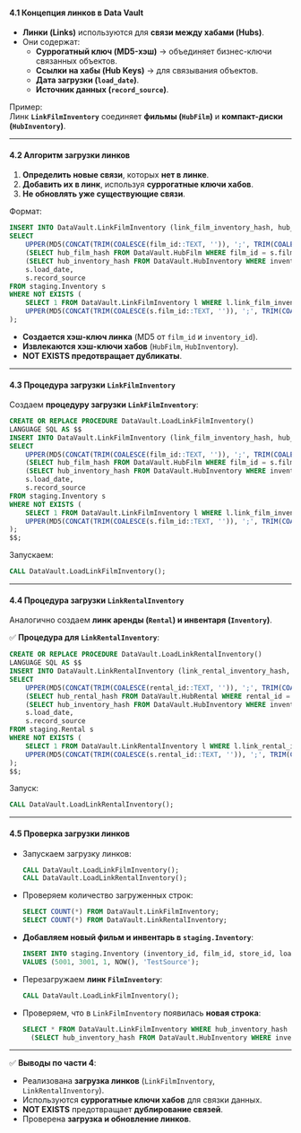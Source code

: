 #### **4.1 Концепция линков в Data Vault**

- **Линки (Links)** используются для **связи между хабами (Hubs)**.
- Они содержат:
    - **Суррогатный ключ (MD5-хэш)** → объединяет бизнес-ключи связанных объектов.
    - **Ссылки на хабы (Hub Keys)** → для связывания объектов.
    - **Дата загрузки (`load_date`)**.
    - **Источник данных (`record_source`)**.

Пример:  
Линк **`LinkFilmInventory`** соединяет **фильмы (`HubFilm`)** и **компакт-диски (`HubInventory`)**.

---

#### **4.2 Алгоритм загрузки линков**

1. **Определить новые связи**, которых **нет в линке**.
2. **Добавить их в линк**, используя **суррогатные ключи хабов**.
3. **Не обновлять уже существующие связи**.

Формат:

```sql
INSERT INTO DataVault.LinkFilmInventory (link_film_inventory_hash, hub_film_hash, hub_inventory_hash, load_date, record_source)
SELECT
    UPPER(MD5(CONCAT(TRIM(COALESCE(film_id::TEXT, '')), ';', TRIM(COALESCE(inventory_id::TEXT, ''))))),
    (SELECT hub_film_hash FROM DataVault.HubFilm WHERE film_id = s.film_id),
    (SELECT hub_inventory_hash FROM DataVault.HubInventory WHERE inventory_id = s.inventory_id),
    s.load_date,
    s.record_source
FROM staging.Inventory s
WHERE NOT EXISTS (
    SELECT 1 FROM DataVault.LinkFilmInventory l WHERE l.link_film_inventory_hash =
    UPPER(MD5(CONCAT(TRIM(COALESCE(s.film_id::TEXT, '')), ';', TRIM(COALESCE(s.inventory_id::TEXT, '')))))
);
```

- **Создается хэш-ключ линка** (MD5 от `film_id` и `inventory_id`).
- **Извлекаются хэш-ключи хабов** (`HubFilm`, `HubInventory`).
- **NOT EXISTS предотвращает дубликаты**.

---

#### **4.3 Процедура загрузки `LinkFilmInventory`**

Создаем **процедуру загрузки `LinkFilmInventory`**:

```sql
CREATE OR REPLACE PROCEDURE DataVault.LoadLinkFilmInventory()
LANGUAGE SQL AS $$
INSERT INTO DataVault.LinkFilmInventory (link_film_inventory_hash, hub_film_hash, hub_inventory_hash, load_date, record_source)
SELECT
    UPPER(MD5(CONCAT(TRIM(COALESCE(film_id::TEXT, '')), ';', TRIM(COALESCE(inventory_id::TEXT, ''))))),
    (SELECT hub_film_hash FROM DataVault.HubFilm WHERE film_id = s.film_id),
    (SELECT hub_inventory_hash FROM DataVault.HubInventory WHERE inventory_id = s.inventory_id),
    s.load_date,
    s.record_source
FROM staging.Inventory s
WHERE NOT EXISTS (
    SELECT 1 FROM DataVault.LinkFilmInventory l WHERE l.link_film_inventory_hash =
    UPPER(MD5(CONCAT(TRIM(COALESCE(s.film_id::TEXT, '')), ';', TRIM(COALESCE(s.inventory_id::TEXT, '')))))
);
$$;
```

Запускаем:

```sql
CALL DataVault.LoadLinkFilmInventory();
```

---

#### **4.4 Процедура загрузки `LinkRentalInventory`**

Аналогично создаем **линк аренды (`Rental`) и инвентаря (`Inventory`)**.

✅ **Процедура для `LinkRentalInventory`**:

```sql
CREATE OR REPLACE PROCEDURE DataVault.LoadLinkRentalInventory()
LANGUAGE SQL AS $$
INSERT INTO DataVault.LinkRentalInventory (link_rental_inventory_hash, hub_rental_hash, hub_inventory_hash, load_date, record_source)
SELECT
    UPPER(MD5(CONCAT(TRIM(COALESCE(rental_id::TEXT, '')), ';', TRIM(COALESCE(inventory_id::TEXT, ''))))),
    (SELECT hub_rental_hash FROM DataVault.HubRental WHERE rental_id = s.rental_id),
    (SELECT hub_inventory_hash FROM DataVault.HubInventory WHERE inventory_id = s.inventory_id),
    s.load_date,
    s.record_source
FROM staging.Rental s
WHERE NOT EXISTS (
    SELECT 1 FROM DataVault.LinkRentalInventory l WHERE l.link_rental_inventory_hash =
    UPPER(MD5(CONCAT(TRIM(COALESCE(s.rental_id::TEXT, '')), ';', TRIM(COALESCE(s.inventory_id::TEXT, '')))))
);
$$;
```

Запуск:

```sql
CALL DataVault.LoadLinkRentalInventory();
```

---

#### **4.5 Проверка загрузки линков**

- Запускаем загрузку линков:
    
    ```sql
    CALL DataVault.LoadLinkFilmInventory();
    CALL DataVault.LoadLinkRentalInventory();
    ```
    
- Проверяем количество загруженных строк:
    
    ```sql
    SELECT COUNT(*) FROM DataVault.LinkFilmInventory;
    SELECT COUNT(*) FROM DataVault.LinkRentalInventory;
    ```
    
- **Добавляем новый фильм и инвентарь в `staging.Inventory`**:
    
    ```sql
    INSERT INTO staging.Inventory (inventory_id, film_id, store_id, load_date, record_source)
    VALUES (5001, 3001, 1, NOW(), 'TestSource');
    ```
    
- Перезагружаем **линк `FilmInventory`**:
    
    ```sql
    CALL DataVault.LoadLinkFilmInventory();
    ```
    
- Проверяем, что в `LinkFilmInventory` появилась **новая строка**:
    
    ```sql
    SELECT * FROM DataVault.LinkFilmInventory WHERE hub_inventory_hash = 
      (SELECT hub_inventory_hash FROM DataVault.HubInventory WHERE inventory_id = 5001);
    ```
    

---

✅ **Выводы по части 4**:

- Реализована **загрузка линков** (`LinkFilmInventory`, `LinkRentalInventory`).
- Используются **суррогатные ключи хабов** для связки данных.
- **NOT EXISTS** предотвращает **дублирование связей**.
- Проверена **загрузка и обновление линков**.